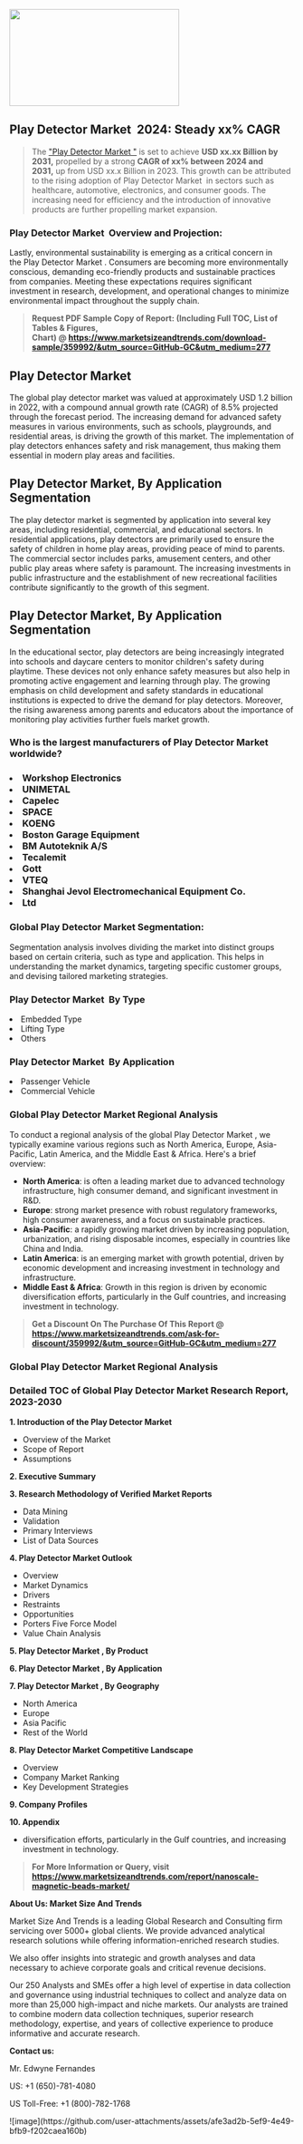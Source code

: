 <p><img class="alignnone size-medium wp-image-20088" src="https://ffe5etoiles.com/wp-content/uploads/2024/12/MST1-300x171.png" alt="" width="300" height="171" /></p><h2 id="ember46" class="ember-view reader-text-block__heading-2">Play Detector Market &nbsp;2024: Steady&nbsp;xx% CAGR</h2><blockquote id="ember47" class="ember-view reader-text-block__blockquote">The&nbsp;<a class="app-aware-link " href="https://www.marketsizeandtrends.com/download-sample/359992/&utm_source=GitHub-GC&utm_medium=277" target="_blank" data-test-app-aware-link="">"Play Detector Market "</a>&nbsp;is set to achieve&nbsp;<strong>USD&nbsp;xx.xx&nbsp;Billion by 2031,</strong>&nbsp;propelled by a strong&nbsp;<strong>CAGR of&nbsp;xx% between 2024 and 2031,</strong>&nbsp;up from USD xx.x Billion in 2023. This growth can be attributed to the rising adoption of&nbsp;Play Detector Market &nbsp;in sectors such as healthcare, automotive, electronics, and consumer goods. The increasing need for efficiency and the introduction of innovative products are further propelling market expansion.</blockquote><h3 id="ember48" class="ember-view reader-text-block__heading-3">Play Detector Market &nbsp;Overview and Projection:</h3><p id="ember49" class="ember-view reader-text-block__paragraph">Lastly, environmental sustainability is emerging as a critical concern in the&nbsp;Play Detector Market . Consumers are becoming more environmentally conscious, demanding eco-friendly products and sustainable practices from companies. Meeting these expectations requires significant investment in research, development, and operational changes to minimize environmental impact throughout the supply chain.</p><blockquote id="ember50" class="ember-view reader-text-block__blockquote"><strong>Request PDF Sample Copy of Report: (Including Full TOC, List of Tables &amp; Figures, Chart)&nbsp;@&nbsp;<strong><a href="https://www.marketsizeandtrends.com/download-sample/359992/&utm_source=GitHub-GC&utm_medium=277" target="_blank">https://www.marketsizeandtrends.com/download-sample/359992/&utm_source=GitHub-GC&utm_medium=277</a></strong></strong></blockquote><h3 class=""> <h2>Play Detector Market</h2><p>The global play detector market was valued at approximately USD 1.2 billion in 2022, with a compound annual growth rate (CAGR) of 8.5% projected through the forecast period. The increasing demand for advanced safety measures in various environments, such as schools, playgrounds, and residential areas, is driving the growth of this market. The implementation of play detectors enhances safety and risk management, thus making them essential in modern play areas and facilities.</p><h2>Play Detector Market, By Application Segmentation</h2><p>The play detector market is segmented by application into several key areas, including residential, commercial, and educational sectors. In residential applications, play detectors are primarily used to ensure the safety of children in home play areas, providing peace of mind to parents. The commercial sector includes parks, amusement centers, and other public play areas where safety is paramount. The increasing investments in public infrastructure and the establishment of new recreational facilities contribute significantly to the growth of this segment.</p><h2>Play Detector Market, By Application Segmentation</h2><p>In the educational sector, play detectors are being increasingly integrated into schools and daycare centers to monitor children's safety during playtime. These devices not only enhance safety measures but also help in promoting active engagement and learning through play. The growing emphasis on child development and safety standards in educational institutions is expected to drive the demand for play detectors. Moreover, the rising awareness among parents and educators about the importance of monitoring play activities further fuels market growth.</p></h3><h3 id="" class="">Who is the largest manufacturers of&nbsp;Play Detector Market  worldwide?</h3><h3 class=""></Li><Li>Workshop Electronics</Li><Li> UNIMETAL</Li><Li> Capelec</Li><Li> SPACE</Li><Li> KOENG</Li><Li> Boston Garage Equipment</Li><Li> BM Autoteknik A/S</Li><Li> Tecalemit</Li><Li> Gott</Li><Li> VTEQ</Li><Li> Shanghai Jevol Electromechanical Equipment Co.</Li><Li> Ltd</h3><h3 id="ember53" class="ember-view reader-text-block__heading-3">Global&nbsp;Play Detector Market  Segmentation:</h3><p id="ember54" class="ember-view reader-text-block__paragraph">Segmentation analysis involves dividing the market into distinct groups based on certain criteria, such as type and application. This helps in understanding the market dynamics, targeting specific customer groups, and devising tailored marketing strategies.</p><h3 id="" class="">Play Detector Market &nbsp;By Type</h3><p></Li><Li>Embedded Type</Li><Li> Lifting Type</Li><Li> Others</p><h3 id="" class="">Play Detector Market &nbsp;By Application</h3><p class=""></Li><Li>Passenger Vehicle</Li><Li> Commercial Vehicle</p><h3 id="ember62" class="ember-view reader-text-block__heading-3">Global Play Detector Market  Regional Analysis</h3><p id="ember63" class="ember-view reader-text-block__paragraph">To conduct a regional analysis of the global Play Detector Market , we typically examine various regions such as North America, Europe, Asia-Pacific, Latin America, and the Middle East &amp; Africa. Here's a brief overview:</p><ul><li><strong>North America</strong>: is often a leading market due to advanced technology infrastructure, high consumer demand, and significant investment in R&amp;D.</li><li><strong>Europe</strong>: strong market presence with robust regulatory frameworks, high consumer awareness, and a focus on sustainable practices.</li><li><strong>Asia-Pacific</strong>: a rapidly growing market driven by increasing population, urbanization, and rising disposable incomes, especially in countries like China and India.</li><li><strong>Latin America</strong>: is an emerging market with growth potential, driven by economic development and increasing investment in technology and infrastructure.</li><li><strong>Middle East &amp; Africa</strong>: Growth in this region is driven by economic diversification efforts, particularly in the Gulf countries, and increasing investment in technology.</li></ul><blockquote id="ember61" class="ember-view reader-text-block__blockquote"><strong>Get a Discount On The Purchase Of This Report @ <strong><a href="https://html-cleaner.com/" target="">https://www.marketsizeandtrends.com/ask-for-discount/359992/&utm_source=GitHub-GC&utm_medium=277</a></strong></strong></blockquote><h3 id="ember62" class="ember-view reader-text-block__heading-3">Global Play Detector Market  Regional Analysis</h3><h3 id="" class="">Detailed TOC of Global Play Detector Market  Research Report, 2023-2030</h3><p id="" class=""><strong>1. Introduction of the Play Detector Market </strong></p><ul><li>Overview of the Market</li><li>Scope of Report</li><li>Assumptions</li></ul><p id="" class=""><strong>2. Executive Summary</strong></p><p id="" class=""><strong>3. Research Methodology of Verified Market Reports</strong></p><ul><li>Data Mining</li><li>Validation</li><li>Primary Interviews</li><li>List of Data Sources</li></ul><p id="" class=""><strong>4. Play Detector Market  Outlook</strong></p><ul><li>Overview</li><li>Market Dynamics</li><li>Drivers</li><li>Restraints</li><li>Opportunities</li><li>Porters Five Force Model</li><li>Value Chain Analysis</li></ul><p id="" class=""><strong>5. Play Detector Market , By Product</strong></p><p id="" class=""><strong>6. Play Detector Market , By Application</strong></p><p id="" class=""><strong>7. Play Detector Market , By Geography</strong></p><ul><li>North America</li><li>Europe</li><li>Asia Pacific</li><li>Rest of the World</li></ul><p id="" class=""><strong>8. Play Detector Market  Competitive Landscape</strong></p><ul><li>Overview</li><li>Company Market Ranking</li><li>Key Development Strategies</li></ul><p id="" class=""><strong>9. Company Profiles</strong></p><p id="" class=""><strong>10. Appendix</strong></p><ul><li>diversification efforts, particularly in the Gulf countries, and increasing investment in technology.</li></ul><blockquote id="ember65" class="ember-view reader-text-block__blockquote"><strong>For More Information or Query, visit <strong><strong><a href="https://html-cleaner.com/" target="">https://www.marketsizeandtrends.com/report/nanoscale-magnetic-beads-market/</a></strong></strong></strong></blockquote><p id="" class=""><strong>About Us: Market Size And Trends</strong></p><p id="" class="">Market Size And Trends is a leading Global Research and Consulting firm servicing over 5000+ global clients. We provide advanced analytical research solutions while offering information-enriched research studies.</p><p id="" class="">We also offer insights into strategic and growth analyses and data necessary to achieve corporate goals and critical revenue decisions.</p><p id="" class="">Our 250 Analysts and SMEs offer a high level of expertise in data collection and governance using industrial techniques to collect and analyze data on more than 25,000 high-impact and niche markets. Our analysts are trained to combine modern data collection techniques, superior research methodology, expertise, and years of collective experience to produce informative and accurate research.</p><p id="" class=""><strong>Contact us:</strong></p><p id="" class="">Mr. Edwyne Fernandes</p><p id="" class="">US: +1 (650)-781-4080</p><p id="" class="">US Toll-Free: +1 (800)-782-1768</p>
![image](https://github.com/user-attachments/assets/afe3ad2b-5ef9-4e49-bfb9-f202caea160b)
